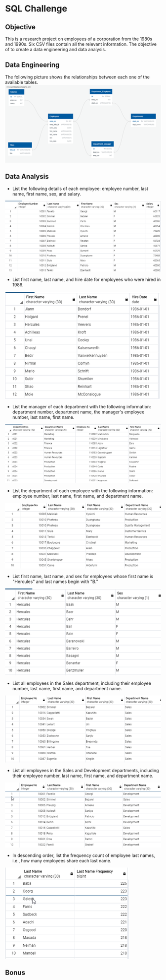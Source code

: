 # SQL Challenge

## Objective
This is a research project on employees of a corporation from the 1980s and 1990s. Six CSV files contain all the relevant information. The objective of to create a data engineering and data analysis.

## Data Engineering
The following picture shows the relationships between each one of the available tables.
![Figure](EmployeeSQL/ERD_Diagram.png)



## Data Analysis
* List the following details of each employee: employee number, last name, first name, sex, and salary.

![Figure](EmployeeSQL/Images/Data_Analysis_1.png)

* List first name, last name, and hire date for employees who were hired in 1986.

![Figure](EmployeeSQL/Images/Data_Analysis_2.png)

* List the manager of each department with the following information: department number, department name, the manager's employee number, last name, first name.

![Figure](EmployeeSQL/Images/Data_Analysis_3.png)


* List the department of each employee with the following information: employee number, last name, first name, and department name.

![Figure](EmployeeSQL/Images/Data_Analysis_4.png)


* List first name, last name, and sex for employees whose first name is "Hercules" and last names begin with "B."

![Figure](EmployeeSQL/Images/Data_Analysis_5.png)


* List all employees in the Sales department, including their employee number, last name, first name, and department name.

![Figure](EmployeeSQL/Images/Data_Analysis_6.png)

* List all employees in the Sales and Development departments, including their employee number, last name, first name, and department name.

![Figure](EmployeeSQL/Images/Data_Analysis_7.png)

* In descending order, list the frequency count of employee last names, i.e., how many employees share each last name.

![Figure](EmployeeSQL/Images/Data_Analysis_8.png)



## Bonus

